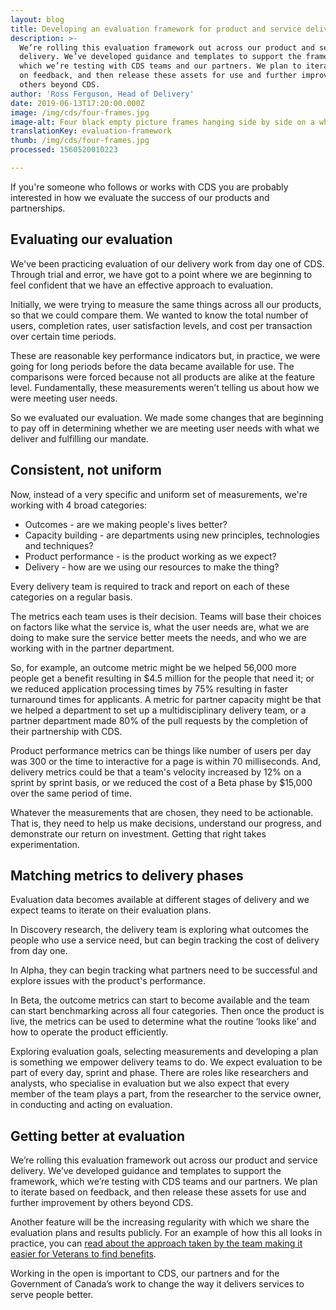```yaml
---
layout: blog
title: Developing an evaluation framework for product and service delivery
description: >-
  We’re rolling this evaluation framework out across our product and service
  delivery. We’ve developed guidance and templates to support the framework,
  which we’re testing with CDS teams and our partners. We plan to iterate based
  on feedback, and then release these assets for use and further improvement by
  others beyond CDS.
author: 'Ross Ferguson, Head of Delivery'
date: 2019-06-13T17:20:00.000Z
image: /img/cds/four-frames.jpg
image-alt: Four black empty picture frames hanging side by side on a white wall.
translationKey: evaluation-framework
thumb: /img/cds/four-frames.jpg
processed: 1560520010223

---
```

If you're someone who follows or works with CDS you are probably interested in how we evaluate the success of our products and partnerships. 

## Evaluating our evaluation

We've been practicing evaluation of our delivery work from day one of CDS. Through trial and error, we have got to a point where we are beginning to feel confident that we have an effective approach to evaluation.

Initially, we were trying to measure the same things across all our products, so that we could compare them. We wanted to know the total number of users, completion rates, user satisfaction levels, and cost per transaction over certain time periods. 

These are reasonable key performance indicators but, in practice, we were going for long periods before the data became available for use. The comparisons were forced because not all products are alike at the feature level. Fundamentally, these measurements weren’t telling us about how we were meeting user needs.

So we evaluated our evaluation. We made some changes that are beginning to pay off in determining whether we are meeting user needs with what we deliver and fulfilling our mandate.

## Consistent, not uniform

Now, instead of a very specific and uniform set of measurements, we're working with 4 broad categories:

* Outcomes - are we making people's lives better?
* Capacity building - are departments using new principles, technologies and techniques?
* Product performance - is the product working as we expect?
* Delivery - how are we using our resources to make the thing?

Every delivery team is required to track and report on each of these categories on a regular basis. 

The metrics each team uses is their decision. Teams will base their choices on factors like what the service is, what the user needs are, what we are doing to make sure the service better meets the needs, and who we are working with in the partner department.

So, for example, an outcome metric might be we helped 56,000 more people  get a benefit resulting in $4.5 million for the people that need it; or we reduced application processing times by 75% resulting in faster turnaround times for applicants. A metric for partner capacity might be that we helped a department to set up a multidisciplinary delivery team, or a partner department made 80% of the pull requests by the completion of their partnership with CDS. 

Product performance metrics can be things like number of users per day was 300 or the time to interactive for a page is within 70 milliseconds. And, delivery metrics could be that a team's velocity increased by 12% on a sprint by sprint basis, or we reduced the cost of a Beta phase by $15,000 over the same period of time.

Whatever the measurements that are chosen, they need to be actionable. That is, they need to help us make decisions, understand our progress, and demonstrate our return on investment. Getting that right takes experimentation.

## Matching metrics to delivery phases

Evaluation data becomes available at different stages of delivery and we expect teams to iterate on their evaluation plans. 

In Discovery research, the delivery team is exploring what outcomes the people who use a service need, but can begin tracking the cost of delivery from day one. 

In Alpha, they can begin tracking what partners need to be successful and explore issues with the product's performance. 

In Beta, the outcome metrics can start to become available and the team can start benchmarking across all four categories. Then once the product is live, the metrics can be used to determine what the routine ‘looks like’ and how to operate the product efficiently. 

Exploring evaluation goals, selecting measurements and developing a plan is something we empower delivery teams to do. We expect evaluation to be part of every day, sprint and phase. There are roles like researchers and analysts, who specialise in evaluation but we also expect that every member of the team plays a part, from the researcher to the service owner, in conducting and acting on evaluation.

## Getting better at evaluation
We’re rolling this evaluation framework out across our product and service delivery. We’ve developed guidance and templates to support the framework, which we’re testing with CDS teams and our partners. We plan to iterate based on feedback, and then release these assets for use and further improvement by others beyond CDS.  

Another feature will be the increasing regularity with which we share the evaluation plans and results publicly. For an example of how this all looks in practice, you can [read about the approach taken by the team making it easier for Veterans to find benefits](https://digital.canada.ca/2019/04/24/how-we-measured-our-delivery-with-vac-and-why-its-useful/). 

Working in the open is important to CDS, our partners and for the Government of Canada’s work to change the way it delivers services to serve people better.

